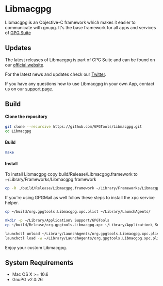 Libmacgpg
=========

Libmacgpg is an Objective-C framework which makes it easier to communicate with gnupg.
It's the base framework for all apps and services of [GPG Suite](https://gpgtools.org)

Updates
-------

The latest releases of Libmacgpg is part of GPG Suite and can be found on our [official website](https://gpgtools.org).

For the latest news and updates check our [Twitter](https://twitter.com/gpgtools).

If you have any questions how to use Libmacgpg in your own App, contact us on our [support page](https://gpgtools.tenderapp.com).


Build
-----

#### Clone the repository
```bash
git clone --recursive https://github.com/GPGTools/Libmacgpg.git
cd Libmacgpg
```

#### Build
```bash
make
```

#### Install
To install Libmacgpg copy build/Release/Libmacgpg.framework to ~/Library/Frameworks/Libmacgpg.framework

```bash
cp -R ./build/Release/Libmacgpg.framework ~/Library/Frameworks/Libmacgpg.framework
```

If you're using GPGMail as well follow these steps to install the xpc service helper.

```bash
cp ~/build/org.gpgtools.Libmacgpg.xpc.plist ~/Library/LaunchAgents/

mkdir -p ~/Library/Application\ Support/GPGTools
cp ~/build/Release/org.gpgtools.Libmacgpg.xpc ~/Library/Application\ Support/GPGTools

launchctl unload ~/Library/LaunchAgents/org.gpgtools.Libmacgpg.xpc.plist
launchctl load -w ~/Library/LaunchAgents/org.gpgtools.Libmacgpg.xpc.plist
```

Enjoy your custom Libmacgpg.


System Requirements
-------------------

* Mac OS X >= 10.6
* GnuPG v2.0.26
